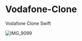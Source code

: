 # Vodafone-Clone
Vodafone Clone Swift

![IMG_9099](https://user-images.githubusercontent.com/113697135/229867518-3d25fa94-4aa9-4027-be16-4d706a571dc1.JPG)
